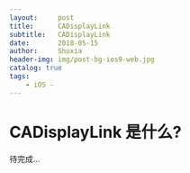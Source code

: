 ```yaml
---
layout:     post
title:      CADisplayLink
subtitle:   CADisplayLink
date:       2018-05-15
author:     Shuxia
header-img: img/post-bg-ios9-web.jpg
catalog: true
tags:
    - iOS -
---
```

# CADisplayLink 是什么?
待完成...